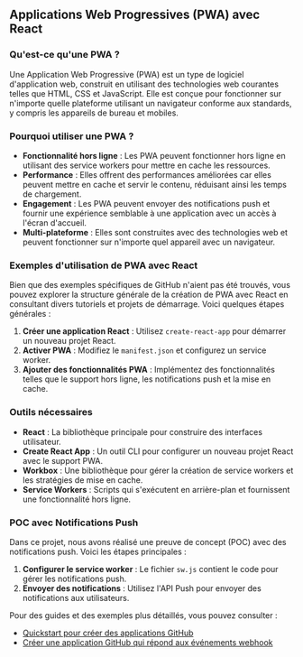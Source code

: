 ## Applications Web Progressives (PWA) avec React

### Qu'est-ce qu'une PWA ?
Une Application Web Progressive (PWA) est un type de logiciel d'application web, construit en utilisant des technologies web courantes telles que HTML, CSS et JavaScript. Elle est conçue pour fonctionner sur n'importe quelle plateforme utilisant un navigateur conforme aux standards, y compris les appareils de bureau et mobiles.

### Pourquoi utiliser une PWA ?
- **Fonctionnalité hors ligne** : Les PWA peuvent fonctionner hors ligne en utilisant des service workers pour mettre en cache les ressources.
- **Performance** : Elles offrent des performances améliorées car elles peuvent mettre en cache et servir le contenu, réduisant ainsi les temps de chargement.
- **Engagement** : Les PWA peuvent envoyer des notifications push et fournir une expérience semblable à une application avec un accès à l'écran d'accueil.
- **Multi-plateforme** : Elles sont construites avec des technologies web et peuvent fonctionner sur n'importe quel appareil avec un navigateur.

### Exemples d'utilisation de PWA avec React
Bien que des exemples spécifiques de GitHub n'aient pas été trouvés, vous pouvez explorer la structure générale de la création de PWA avec React en consultant divers tutoriels et projets de démarrage. Voici quelques étapes générales :
1. **Créer une application React** : Utilisez `create-react-app` pour démarrer un nouveau projet React.
2. **Activer PWA** : Modifiez le `manifest.json` et configurez un service worker.
3. **Ajouter des fonctionnalités PWA** : Implémentez des fonctionnalités telles que le support hors ligne, les notifications push et la mise en cache.

### Outils nécessaires
- **React** : La bibliothèque principale pour construire des interfaces utilisateur.
- **Create React App** : Un outil CLI pour configurer un nouveau projet React avec le support PWA.
- **Workbox** : Une bibliothèque pour gérer la création de service workers et les stratégies de mise en cache.
- **Service Workers** : Scripts qui s'exécutent en arrière-plan et fournissent une fonctionnalité hors ligne.

### POC avec Notifications Push
Dans ce projet, nous avons réalisé une preuve de concept (POC) avec des notifications push. Voici les étapes principales :
1. **Configurer le service worker** : Le fichier `sw.js` contient le code pour gérer les notifications push.
2. **Envoyer des notifications** : Utilisez l'API Push pour envoyer des notifications aux utilisateurs.

Pour des guides et des exemples plus détaillés, vous pouvez consulter :
- [Quickstart pour créer des applications GitHub](https://docs.github.com/en/apps/creating-github-apps/writing-code-for-a-github-app/quickstart)
- [Créer une application GitHub qui répond aux événements webhook](https://docs.github.com/en/apps/creating-github-apps/writing-code-for-a-github-app/building-a-github-app-that-responds-to-webhook-events)